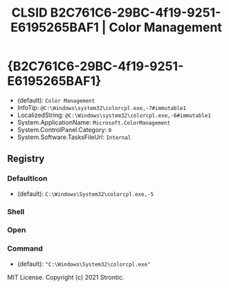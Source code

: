 ﻿---
title: "CLSID B2C761C6-29BC-4f19-9251-E6195265BAF1 | Color Management"
excerpt: What is COM-Object CLSID B2C761C6-29BC-4f19-9251-E6195265BAF1?
---

# {B2C761C6-29BC-4f19-9251-E6195265BAF1}

* (default): `Color Management`
* InfoTip: `@C:\Windows\system32\colorcpl.exe,-7#immutable1`
* LocalizedString: `@C:\Windows\system32\colorcpl.exe,-6#immutable1`
* System.ApplicationName: `Microsoft.ColorManagement`
* System.ControlPanel.Category: `0`
* System.Software.TasksFileUrl: `Internal`

## Registry


### DefaultIcon

* (default): `C:\Windows\System32\colorcpl.exe,-5`

### Shell


### Open


### Command

* (default): `"C:\Windows\System32\colorcpl.exe"`

MIT License. Copyright (c) 2021 Strontic.


